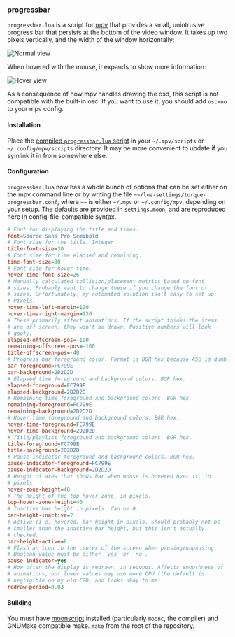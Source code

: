 ### progressbar

`progressbar.lua` is a script for [mpv][mpv] that provides a small,
unintrusive progress bar that persists at the bottom of the video
window. It takes up two pixels vertically, and the width of the window
horizontally:

![Normal view][normal]

When hovered with the mouse, it expands to show more information:

![Hover view][hover]

As a consequence of how mpv handles drawing the osd, this script is not
compatible with the built-in osc. If you want to use it, you should add
`osc=no` to your mpv config.

#### Installation

Place the [compiled `progressbar.lua` script][build] in your
`~/.mpv/scripts` or `~/.config/mpv/scripts` directory. It may be more
convenient to update if you symlink it in from somewhere else.

#### Configuration

`progressbar.lua` now has a whole bunch of options that can be set
either on the mpv command line or by writing the file
`~~/lua-settings/torque-progressbar.conf`, where `~~` is either `~/.mpv`
or `~/.config/mpv`, depending on your setup. The defaults are provided
in `settings.moon`, and are reproduced here in config-file-compatible
syntax.

```ini
# Font for displaying the title and times.
font=Source Sans Pro Semibold
# Font size for the title. Integer
title-font-size=30
# Font size for time elapsed and remaining.
time-font-size=30
# Font size for hover time.
hover-time-font-size=26
# Manually calculated collision/placement metrics based on font
# sizes. Probably want to change these if you change the font or
# sizes. Unfortunately, my automated solution isn't easy to set up.
# Pixels.
hover-time-left-margin=120
hover-time-right-margin=130
# These primarily affect animations. If the script thinks the items
# are off screen, they won't be drawn. Positive numbers will look
# goofy.
elapsed-offscreen-pos=-100
remaining-offscreen-pos=-100
title-offscreen-pos=-40
# Progress bar foreground color. Format is BGR hex because ASS is dumb.
bar-foreground=FC799E
bar-background=2D2D2D
# Elapsed time foreground and background colors. BGR hex.
elapsed-foreground=FC799E
elapsed-background=2D2D2D
# Remaining time foreground and background colors. BGR hex.
remaining-foreground=FC799E
remaining-background=2D2D2D
# Hover time foreground and background colors. BGR hex.
hover-time-foreground=FC799E
hover-time-background=2D2D2D
# Title/playlist foreground and background colors. BGR hex.
title-foreground=FC799E
title-background=2D2D2D
# Pause indicator foreground and background colors. BGR hex.
pause-indicator-foreground=FC799E
pause-indicator-background=2D2D2D
# Height of area that shows bar when mouse is hovered over it, in
# pixels.
hover-zone-height=40
# The height of the top hover zone, in pixels.
top-hover-zone-height=40
# Inactive bar height in pixels. Can be 0.
bar-height-inactive=2
# Active (i.e. hovered) bar height in pixels. Should probably not be
# smaller than the inactive bar height, but this isn't actually
# checked.
bar-height-active=8
# Flash an icon in the center of the screen when pausing/unpausing.
# Boolean value must be either `yes` or `no`.
pause-indicator=yes
# How often the display is redrawn, in seconds. Affects smoothness of
# animations, but lower values may use more CPU (the default is
# negligible on my old C2D, and looks okay to me)
redraw-period=0.03
```

#### Building

You must have [moonscript][moonscript] installed (particularly `moonc`,
the compiler) and GNUMake compatible make. `make` from the root of the
repository.

[normal]: https://github.com/torque/mpv-progressbar/raw/images/normal.png
[hover]: https://github.com/torque/mpv-progressbar/raw/images/hover.png
[build]: https://raw.githubusercontent.com/torque/mpv-progressbar/build/progressbar.lua
[mpv]: http://mpv.io
[moonscript]: http://moonscript.org
